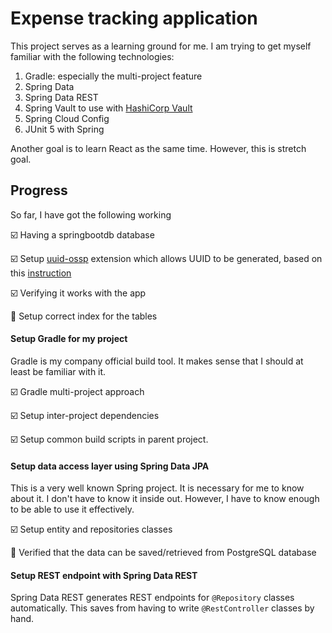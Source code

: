 # Expense tracking application
This project serves as a learning ground for me. I am trying to get myself familiar with the following technologies:

1. Gradle: especially the multi-project feature
2. Spring Data
3. Spring Data REST 
4. Spring Vault to use with [HashiCorp Vault](https://www.vaultproject.io/)
5. Spring Cloud Config
6. JUnit 5 with Spring 

Another goal is to learn React as the same time. However, this is  stretch goal. 

## Progress
So far, I have got the following working

  :ballot_box_with_check: Having a springbootdb database 
  
  :ballot_box_with_check: Setup [uuid-ossp](https://www.postgresql.org/docs/current/uuid-ossp.html) extension which allows UUID to be generated, based on this [instruction](https://www.postgresql.org/message-id/C5EBF511-835E-4F24-A4E4-6CC0119F48E4@me.com)
  
  :ballot_box_with_check: Verifying it works with the app
  
  :black_square_button: Setup correct index for the tables
  
#### Setup Gradle for my project
Gradle is my company official build tool. It makes sense that I should at least be familiar with it.

  :ballot_box_with_check: Gradle multi-project approach

  :ballot_box_with_check: Setup inter-project dependencies

  :ballot_box_with_check: Setup common build scripts in parent project.

#### Setup data access layer using Spring Data JPA
This is a very well known Spring project. It is necessary for me to know about it. I don't have to know it inside out. However, I have to know enough to be able to use it effectively.   
 
  :ballot_box_with_check: Setup entity and repositories classes
  
  :black_square_button: Verified that the data can be saved/retrieved from PostgreSQL database
  
#### Setup REST endpoint with Spring Data REST
Spring Data REST generates REST endpoints for `@Repository` classes automatically. This saves from having to write `@RestController` classes by hand.
 